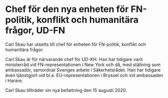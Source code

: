 # Chef för den nya enheten för FN-politik, konflikt och humanitära frågor, UD-FN

Carl Skau har utsetts till chef för enheten för FN-politik, konflikt och humanitära frågor.

Carl Skau är för närvarande chef för UD-KH. Han har tidigare varit ministerråd vid FN-representationen i New York och då, med ställning som ambassadör, samordnat Sveriges arbete i Säkerhetsrådet. Han har tidigare även tjänstgjort vid bl.a. EU-representationen i Bryssel och vid ambassaden i Harare.

Carl Skau tillträder sin nya befattning den 15 augusti 2020.
